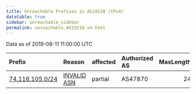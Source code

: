 ```yaml
---
title: Unreachable Prefixes in AS19210 (IPv4)
datatable: true
sidebar: unreachable_sidebar
permalink: unreachable_AS19210-v4.html
---
```


Data as of 2019-08-11 11:00:00 UTC


<div class="datatable-begin"></div>

| Prefix                                                   | Reason                                                                                                 | affected   | Authorized AS   |   MaxLength | Anchor                           |   unreachable /24s |
|:---------------------------------------------------------|:-------------------------------------------------------------------------------------------------------|:-----------|:----------------|------------:|:---------------------------------|-------------------:|
| [74.116.105.0/24](https://stat.ripe.net/74.116.105.0/24) | [INVALID ASN](https://rpki-validator.ripe.net/announcement-preview?asn=AS19210&prefix=74.116.105.0/24) | partial    | AS47870         |          24 | [ARIN](unreachable_ARIN-v4.html) |                  1 |

<div class="datatable-end"></div>